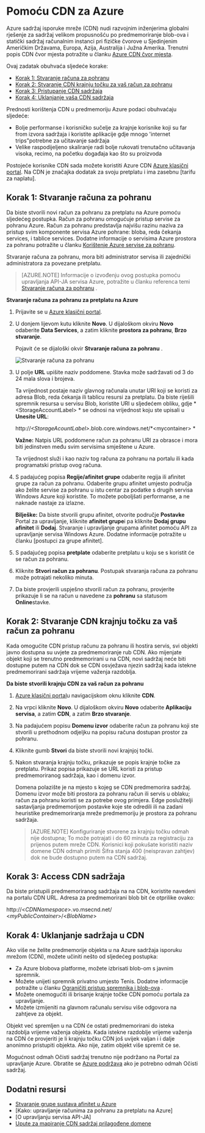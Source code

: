 # <a name="using-cdn-for-azure"></a>Pomoću CDN za Azure

Azure sadržaj isporuke mreže (CDN) nudi razvojnim inženjerima globalni rješenje za sadržaj velikom propusnošću po predmemoriranje blob-ova i statički sadržaj računalnim instanci pri fizičke čvorove u Sjedinjenim Američkim Državama, Europa, Azija, Australija i Južna Amerika. Trenutni popis CDN čvor mjesta potražite u članku [Azure CDN čvor mjesta].

Ovaj zadatak obuhvaća sljedeće korake:

* [Korak 1: Stvaranje računa za pohranu](#Step1)
* [Korak 2: Stvaranje CDN krajnju točku za vaš račun za pohranu](#Step2)
* [Korak 3: Pristupanje CDN sadržaja](#Step3)
* [Korak 4: Uklanjanje vaša CDN sadržaja](#Step4)

Prednosti korištenja CDN u predmemoriju Azure podaci obuhvaćaju sljedeće:

-   Bolje performanse i korisničko sučelje za krajnje korisnike koji su far from izvora sadržaja i koristite aplikacije gdje mnogo 'internet trips"potrebne za učitavanje sadržaja
-   Velike raspodijeljeno skaliranje radi bolje rukovati trenutačno učitavanja visoka, recimo, na početku događaja kao što su proizvoda

Postojeće korisnike CDN sada možete koristiti Azure CDN [Azure klasični portal]. Na CDN je značajka dodatak za svoju pretplatu i ima zasebnu [tarifu za naplatu].

<a id="Step1"> </a>
<h2>Korak 1: Stvaranje računa za pohranu</h2>

Da biste stvorili novi račun za pohranu za pretplatu na Azure pomoću sljedećeg postupka. Račun za pohranu omogućuje pristup servise za pohranu Azure. Račun za pohranu predstavlja najvišu razinu naziva za pristup svim komponente servisa Azure pohrane: bloba, reda čekanja services, i tablice services. Dodatne informacije o servisima Azure prostora za pohranu potražite u članku [Korištenje Azure servise za pohranu](http://msdn.microsoft.com/library/azure/gg433040.aspx).

Stvaranje računa za pohranu, mora biti administrator servisa ili zajednički administratora za povezane pretplatu.

> [AZURE.NOTE] Informacije o izvođenju ovog postupka pomoću upravljanja API-JA servisa Azure, potražite u članku referenca temi [Stvaranje računa za pohranu](http://msdn.microsoft.com/library/windowsazure/hh264518.aspx) .

**Stvaranje računa za pohranu za pretplatu na Azure**

1.  Prijavite se u [Azure klasični portal].
2.  U donjem lijevom kutu kliknite **Novo**. U dijaloškom okviru **Novo** odaberite **Data Services**, a zatim kliknite **prostora za pohranu**, **Brzo stvaranje**.

    Pojavit će se dijaloški okvir **Stvaranje računa za pohranu** .

    ![Stvaranje računa za pohranu][create-new-storage-account]

4. U polje **URL** upišite naziv poddomene. Stavka može sadržavati od 3 do 24 mala slova i brojeva.

    Ta vrijednost postaje naziv glavnog računala unutar URI koji se koristi za adresa Blob, reda čekanja ili tablicu resursi za pretplatu. Da biste riješili spremnik resursa u servisu Blob, koristite URI u sljedećem obliku, gdje * &lt;StorageAccountLabel&gt; * se odnosi na vrijednost koju ste upisali u **Unesite URL**:

    http://*&lt;StorageAcountLabel&gt;*.blob.core.windows.net/*&lt;mycontainer&gt; *

    **Važne:** Natpis URL poddomene račun za pohranu URI za obrasce i mora biti jedinstven među svim servisima smještene u Azure.

    Ta vrijednost služi i kao naziv tog računa za pohranu na portalu ili kada programatski pristup ovog računa.

5.  S padajućeg popisa **Regije/afinitet grupe** odaberite regija ili afinitet grupe za račun za pohranu. Odaberite grupu afinitet umjesto područja ako želite servise za pohranu u istu centar za podatke s drugih servisa Windows Azure koji koristite. To možete poboljšati performanse, a ne naknade nastaje za izlazne.  

    **Bilješke:** Da biste stvorili grupu afinitet, otvorite područje **Postavke** Portal za upravljanje, kliknite **afinitet grupe**i pa kliknite **Dodaj grupu afinitet** ili **Dodaj**. Stvaranje i upravljanje grupama afinitet pomoću API za upravljanje servisa Windows Azure. Dodatne informacije potražite u članku [postupci za grupe afinitet].

6. S padajućeg popisa **pretplate** odaberite pretplatu u koju se s koristit će se račun za pohranu.
7.  Kliknite **Stvori račun za pohranu**. Postupak stvaranja računa za pohranu može potrajati nekoliko minuta.
8.  Da biste provjerili uspješno stvorili račun za pohranu, provjerite prikazuje li se na račun u navedene za **pohranu** sa statusom **Online**stavke.

<a id="Step2"> </a>
<h2>Korak 2: Stvaranje CDN krajnju točku za vaš račun za pohranu</h2>

Kada omogućite CDN pristup računu za pohranu ili hostira servis, svi objekti javno dostupna su uvjete za predmemoriranje rub CDN. Ako mijenjate objekt koji se trenutno predmemorirani u na CDN, novi sadržaj neće biti dostupne putem na CDN dok se CDN osvježava njezin sadržaj kada istekne predmemorirani sadržaja vrijeme važenja razdoblja.

**Da biste stvorili krajnju CDN za vaš račun za pohranu**

1. [Azure klasični portal]u navigacijskom oknu kliknite **CDN**.

2. Na vrpci kliknite **Novo**. U dijaloškom okviru **Novo** odaberite **Aplikaciju servisa**, a zatim **CDN**, a zatim **Brzo stvaranje**.

3. Na padajućem popisu **Domenu izvor** odaberite račun za pohranu koji ste stvorili u prethodnom odjeljku na popisu računa dostupan prostor za pohranu. 

4. Kliknite gumb **Stvori** da biste stvorili novi krajnjoj točki.

5. Nakon stvaranja krajnju točku, prikazuje se popis krajnje točke za pretplatu. Prikaz popisa prikazuje se URL koristi za pristup predmemoriranog sadržaja, kao i domenu izvor. 

    Domena polazište je na mjesto s kojeg se CDN predmemorira sadržaj. Domenu izvor može biti prostora za pohranu račun ili servis u oblaku; račun za pohranu koristi se za potrebe ovog primjera. Edge poslužitelji sastavljanja predmemorijom postavke koje ste odredili ili na zadani heuristike predmemoriranja mreže predmemoriju je prostora za pohranu sadržaja. 


    > [AZURE.NOTE] Konfiguriranje stvorene za krajnju točku odmah nije dostupna; To može potrajati i do 60 minuta za registraciju za prijenos putem mreže CDN. Korisnici koji pokušate koristiti naziv domene CDN odmah primiti Šifra stanja 400 (neispravan zahtjev) dok ne bude dostupno putem na CDN sadržaj.

<a id="Step3"> </a>
<h2>Korak 3: Access CDN sadržaja</h2> 

Da biste pristupili predmemoriranog sadržaja na na CDN, koristite navedeni na portalu CDN URL. Adresa za predmemorirani blob bit će otprilike ovako:

http://<*CDNNamespace*\>.vo.msecnd.net/ <*myPublicContainer*\>/<*BlobName*\>

<a id="Step4"> </a>
<h2>Korak 4: Uklanjanje sadržaja u CDN</h2>

Ako više ne želite predmemorije objekta u na Azure sadržaja isporuku mrežom (CDN), možete učiniti nešto od sljedećeg postupka:

-   Za Azure blobova platforme, možete izbrisati blob-om s javnim spremnik.
-   Možete unijeti spremnik privatno umjesto Tenis. Dodatne informacije potražite u članku [Ograničiti pristup spremnika i blob-ova](https://azure.microsoft.com/documentation/articles/storage-manage-access-to-resources/#restrict-access-to-containers-and-blobs) .
-   Možete onemogućiti ili brisanje krajnje točke CDN pomoću portala za upravljanje.
-   Možete izmijeniti na glavnom računalu servisu više odgovora na zahtjeve za objekt.

Objekt već spremljen u na CDN će ostati predmemorirani do isteka razdoblja vrijeme važenja objekta. Kada istekne razdoblje vrijeme važenja na CDN će provjeriti je li krajnju točku CDN još uvijek valjan i i dalje anonimno pristupiti objekta. Ako nije, zatim objekt više spremit će se.

Mogućnost odmah Očisti sadržaj trenutno nije podržano na Portal za upravljanje Azure. Obratite se [Azure podržava](https://azure.microsoft.com/support/options/) ako je potrebno odmah Očisti sadržaj. 

## <a name="additional-resources"></a>Dodatni resursi

-   [Stvaranje grupe sustava afinitet u Azure]
-   [Kako: upravljanje računima za pohranu za pretplatu na Azure]
-   [O upravljanju servisa API-JA]
-   [Upute za mapiranje CDN sadržaj prilagođene domene]

  [Create Storage Account]: http://azure.microsoft.com/documentation/articles/storage-create-storage-account/
  [Azure CDN čvor mjesta]: http://msdn.microsoft.com/library/windowsazure/gg680302.aspx
  [Azure klasični portal]: https://manage.windowsazure.com/
  [plan za naplatu]: /pricing/calculator/?scenario=full
  [Stvaranje grupe sustava afinitet u Azure]: http://msdn.microsoft.com/library/azure/ee460798.aspx
  [Overview of the Azure CDN]: http://msdn.microsoft.com/library/windowsazure/ff919703.aspx
  [O Upravljanje servisom API-JA]: http://msdn.microsoft.com/library/windowsazure/ee460807.aspx
  [Upute za mapiranje CDN sadržaj prilagođene domene]: http://msdn.microsoft.com/library/windowsazure/gg680307.aspx


[create-new-storage-account]: ./media/cdn/CDN_CreateNewStorageAcct.png
[Previous Management Portal]: ../../Shared/Media/previous-portal.png
